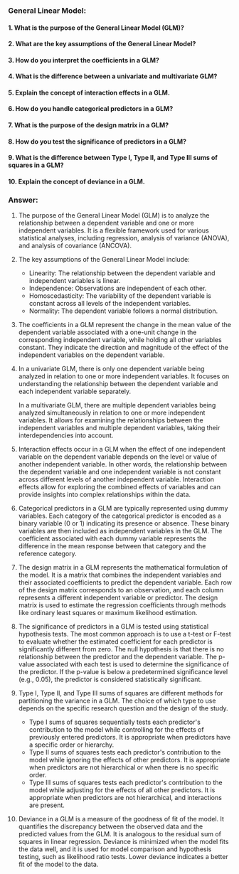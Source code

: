 ### General Linear Model:

#### 1. What is the purpose of the General Linear Model (GLM)?
#### 2. What are the key assumptions of the General Linear Model?
#### 3. How do you interpret the coefficients in a GLM?
#### 4. What is the difference between a univariate and multivariate GLM?
#### 5. Explain the concept of interaction effects in a GLM.
#### 6. How do you handle categorical predictors in a GLM?
#### 7. What is the purpose of the design matrix in a GLM?
#### 8. How do you test the significance of predictors in a GLM?
#### 9. What is the difference between Type I, Type II, and Type III sums of squares in a GLM?
#### 10. Explain the concept of deviance in a GLM.

### Answer:

1. The purpose of the General Linear Model (GLM) is to analyze the relationship between a dependent variable and one or more independent variables. It is a flexible framework used for various statistical analyses, including regression, analysis of variance (ANOVA), and analysis of covariance (ANCOVA).

2. The key assumptions of the General Linear Model include:
   - Linearity: The relationship between the dependent variable and independent variables is linear.
   - Independence: Observations are independent of each other.
   - Homoscedasticity: The variability of the dependent variable is constant across all levels of the independent variables.
   - Normality: The dependent variable follows a normal distribution.

3. The coefficients in a GLM represent the change in the mean value of the dependent variable associated with a one-unit change in the corresponding independent variable, while holding all other variables constant. They indicate the direction and magnitude of the effect of the independent variables on the dependent variable.

4. In a univariate GLM, there is only one dependent variable being analyzed in relation to one or more independent variables. It focuses on understanding the relationship between the dependent variable and each independent variable separately.

   In a multivariate GLM, there are multiple dependent variables being analyzed simultaneously in relation to one or more independent variables. It allows for examining the relationships between the independent variables and multiple dependent variables, taking their interdependencies into account.

5. Interaction effects occur in a GLM when the effect of one independent variable on the dependent variable depends on the level or value of another independent variable. In other words, the relationship between the dependent variable and one independent variable is not constant across different levels of another independent variable. Interaction effects allow for exploring the combined effects of variables and can provide insights into complex relationships within the data.

6. Categorical predictors in a GLM are typically represented using dummy variables. Each category of the categorical predictor is encoded as a binary variable (0 or 1) indicating its presence or absence. These binary variables are then included as independent variables in the GLM. The coefficient associated with each dummy variable represents the difference in the mean response between that category and the reference category.

7. The design matrix in a GLM represents the mathematical formulation of the model. It is a matrix that combines the independent variables and their associated coefficients to predict the dependent variable. Each row of the design matrix corresponds to an observation, and each column represents a different independent variable or predictor. The design matrix is used to estimate the regression coefficients through methods like ordinary least squares or maximum likelihood estimation.

8. The significance of predictors in a GLM is tested using statistical hypothesis tests. The most common approach is to use a t-test or F-test to evaluate whether the estimated coefficient for each predictor is significantly different from zero. The null hypothesis is that there is no relationship between the predictor and the dependent variable. The p-value associated with each test is used to determine the significance of the predictor. If the p-value is below a predetermined significance level (e.g., 0.05), the predictor is considered statistically significant.

9. Type I, Type II, and Type III sums of squares are different methods for partitioning the variance in a GLM. The choice of which type to use depends on the specific research question and the design of the study.

   - Type I sums of squares sequentially tests each predictor's contribution to the model while controlling for the effects of previously entered predictors. It is appropriate when predictors have a specific order or hierarchy.
   - Type II sums of squares tests each predictor's contribution to the model while ignoring the effects of other predictors. It is appropriate when predictors are not hierarchical or when there is no specific order.
   - Type III sums of squares tests each predictor's contribution to the model while adjusting for the effects of all other predictors. It is appropriate when predictors are not hierarchical, and interactions are present.

10. Deviance in a GLM is a measure of the goodness of fit of the model. It quantifies the discrepancy between the observed data and the predicted values from the GLM. It is analogous to the residual sum of squares in linear regression. Deviance is minimized when the model fits the data well, and it is used for model comparison and hypothesis testing, such as likelihood ratio tests. Lower deviance indicates a better fit of the model to the data.

